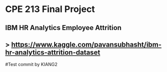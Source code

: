 # CPE 213 Final Project
## IBM HR Analytics Employee Attrition
## > https://www.kaggle.com/pavansubhasht/ibm-hr-analytics-attrition-dataset

#Test commit by KIANG2